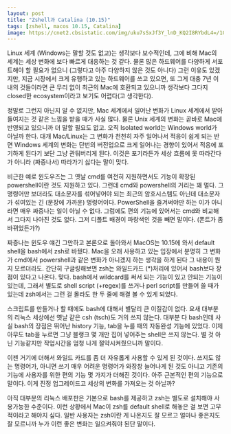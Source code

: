 ```yaml
---
layout: post
title: "Zshell과 Catalina (10.15)"
tags: [zshell, macos 10.15, Catalina]
image: https://cnet2.cbsistatic.com/img/uku7sSxJf3Y_lnD_KQ2I8RYbdL4=/1092x0/2019/10/07/fc04b95e-1b6f-4ed7-8c1a-be77243b4291/macos-catalina.png
---
```


Linux 세계 (Windows는 말할 것도 없고)는 생각보다 보수적인데, 그에 비해 Mac의 세계는 세상 변화에 보다 빠르게 대응하는 것 같다. 물론 많은 하드웨어를 다양하게 서포트해야 할 필요가 없으니 (그렇다고 아주 다양하지 않은 것도 아니다) 그런 이유도 있겠지만, 지금 시장에서 크게 유행하고 있는 하드웨어를 쓰고 있으면, 또 그게 대충 7년 이내의 것들이라면 큰 무리 없이 최근의 Mac에 호환되고 있으니까 생각보다 그다지 closed한 ecosystem이라고 보기도 어렵다(고 생각한다).

정말로 그런지 아닌지 알 수 없지만, Mac 세계에서 일어난 변화가 Linux 세계에서 받아들여지는 것 같은 느낌을 받을 때가 사실 많다. 물론 Unix 세계의 변화는 곧바로 Mac에 반영되고 있으니까 더 말할 필요도 없고. 오직 Isolated world는 Windows world가 아닐까 한다. 대개 Mac/Linux는 그 변화가 천천히 자주 일어나서 적응이 쉽게 되는 반면 Windows 세계의 변화는 단번의 버전업으로 크게 일어나는 경향이 있어서 적응에 포기하게 된다기 보단 그냥 관둬버리게 된다. 이것은 포기라든가 세상 흐름에 못 따라간다가 아니라 (짜증나서) 따라가기 싫다는 말이 맞다.

비근한 예로 윈도우즈는 그 옛날 cmd를 여전히 지원하면서도 기능이 확장된 powershell이란 것도 지원하고 있다. 그런데 cmd와 powershell의 거리는 꽤 멀다. 그 명령어만 보더라도 대소문자를 섞어넣어야 되는 최근의 암호시스템도 아닌데 대소문자가 섞여있는 긴 (문장에 가까운) 명령어이다. PowerShell을 즐겨써야만 하는 이가 아니라면 매우 짜증나는 일이 아닐 수 없다. 그럼에도 편의 기능에 있어서는 cmd와 비교해서 그다지 나아진 것도 없다. 그저 디폴트 배경이 파랑색인 것을 빼면 말이다. (폰트가 좀 바뀌었든가?)

짜증나는 윈도우 얘긴 그만하고 본론으로 돌아와서 MacOS는 10.15에 와서 default shell을 bash에서 zsh로 바꿨다. Mac을 오래 사용하고 있는 입장에서 분명히 그 변화가 cmd에서 powershell과 같은 변화가 아니겠지 하는 생각을 하게 된다 그 내용이 뭔지 모르더라도. 간단히 구글링해보면 zsh는 와일드카드 (*)처리에 있어서 bash보다 장점이 있다고 나온다. 맞다. bash에서 wildcard를 써서 되는 기능이 있고 안되는 기능이 있는데, 그래서 별도로 shell script (+regex)를 쓰거나 perl script를 만들어 쓸 때가 있는데 zsh에서는 그런 걸 몰라도 한 두 줄에 해결 볼 수 있게 되었다. 

스크립트를 만들거나 할 때에도 bash에 대해서 별달리 큰 이질감이 없다. 요새 대부분의 리눅스 세상에선 옛날 같은 csh (tsch)도 거의 쓰지 않는다. 대부분 다 bash인데 사실 bash의 장점은 뛰어난 history 기능, tab을 누를 때의 자동완성 기능에 있었다. 이제 아무도 tab을 누르면 그냥 블랭크 몇 개만 집어 넣어주는 shell은 쓰지 않는다. 별 것 아닌 기능같지만 작업시간을 엄청 나게 절약시켜줬으니까 말이다. 

이젠 거기에 더해서 와일드 카드를 좀 더 자유롭게 사용할 수 있게 된 것이다. 쓰지도 않는 명령어가, 아니면 쓰기 매우 어려운 명령어가 와장창 늘어나게 된 것도 아니고 기존의 기능에 사용자를 위한 편의 기능 몇 가지가 더해진 것이다. 아주 근본적인 편의 기능으로 말이다. 이게 진정 업그레이드고 세상의 변화를 가져오는 것 아닐까?

아직 대부분의 리눅스 배포판은 기본으로 bash를 제공하고 zsh는 별도로 설치해야 사용가능한 수준이다. 이런 상황에서 Mac이 zsh를 default shell로 해놓은 걸 보면 고무적이라고 해야지 싶다. 일반 사용자는 zsh이란 게 나온지도 잘 모르고 얼마나 좋은지도 잘 모르니까 누가 이런 좋은 변화는 일으켜줘야 된단 말이다.